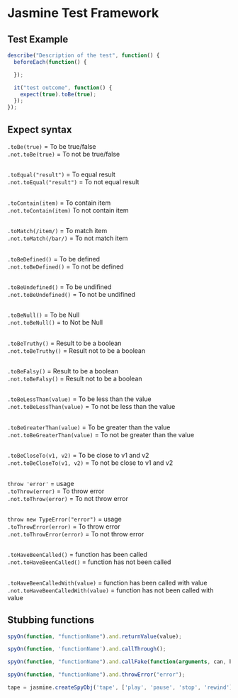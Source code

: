 # Jasmine Test Framework

## Test Example
```javascript
describe("Description of the test", function() {
  beforeEach(function() {

  });

  it("test outcome", function() {
    expect(true).toBe(true);
  });
});
```

## Expect syntax
`.toBe(true)` = To be true/false<br>
`.not.toBe(true)` = To not be true/false<br>
##
`.toEqual("result")` = To equal result<br>
`.not.toEqual("result")` = To not equal result<br>
##
`.toContain(item)` = To contain item<br>
`.not.toContain(item)` To not contain item<br>
##
`.toMatch(/item/)` = To match item<br>
`.not.toMatch(/bar/)` = To not match item<br>
##
`.toBeDefined()` = To be defined<br>
`.not.toBeDefined()` = To not be defined<br>
##
`.toBeUndefined()` = To be undifined<br>
`.not.toBeUndefined()` = To not be undifined<br>
##
`.toBeNull()` = To be Null<br>
`.not.toBeNull()` = to Not be Null<br>
##
`.toBeTruthy()` = Result to be a boolean<br>
`.not.toBeTruthy()` = Result not to be a boolean<br>
##
`.toBeFalsy()` = Result to be a boolean<br>
`.not.toBeFalsy()` = Result not to be a boolean<br>
##
`.toBeLessThan(value)` = To be less than the value<br>
 `.not.toBeLessThan(value)` = To not be less than the value<br>
##
`.toBeGreaterThan(value)` = To be greater than the value<br>
`.not.toBeGreaterThan(value)` = To not be greater than the value<br>
##
`.toBeCloseTo(v1, v2)` = To be close to v1 and v2<br>
`.not.toBeCloseTo(v1, v2)` = To not be close to v1 and v2<br>
##
 `throw 'error'` = usage<br>
`.toThrow(error)` = To throw error<br>
`.not.toThrow(error)` = To not throw error<br>
##
`throw new TypeError("error")` = usage<br>
`.toThrowError(error)` = To throw error<br>
`.not.toThrowError(error)` = To not throw error<br>
##
`.toHaveBeenCalled()` = function has been called<br>
`.not.toHaveBeenCalled()` = function has not been called<br>
##
`.toHaveBeenCalledWith(value)` = function has been called with value<br>
`.not.toHaveBeenCalledWith(value)` = function has not been called with value<br>
##

## Stubbing functions
```javascript
spyOn(function, "functionName").and.returnValue(value);
```
```javascript
spyOn(function, 'functionName').and.callThrough();
```
```javascript
spyOn(function, "functionName").and.callFake(function(arguments, can, be, received);
```
```javascript
spyOn(function, "functionName").and.throwError("error");
```
```javascript
tape = jasmine.createSpyObj('tape', ['play', 'pause', 'stop', 'rewind']);
```
